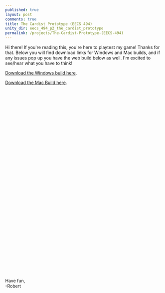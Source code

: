 ```yaml
---
published: true
layout: post
comments: true
title: The Cardist Prototype (EECS 494)
unity_dir: eecs_494_p2_the_cardist_prototype
permalink: /projects/The-Cardist-Prototype-(EECS-494)
---
```


Hi there! If you're reading this, you're here to playtest my game! Thanks for that. Below you will find download links for Windows and Mac builds, and if any issues pop up you have the web build below as well. I'm excited to see/hear what you have to think!  


[Download the Windows build here](/assets/downloads/projects/EECS_494_The_Cardist_Prototype/rjmarzec_494_p2_gold_spike_windows.zip).  

[Download the Mac Build here](/assets/downloads/projects/EECS_494_The_Cardist_Prototype/rjmarzec_494_p2_gold_spike_mac.zip).   

<center><script src="/assets/unity/{{page.unity_dir}}/TemplateData/UnityProgress.js"></script>  
<script src="/assets/unity/{{page.unity_dir}}/Build/UnityLoader.js"></script>
<script>
  var gameInstance = UnityLoader.instantiate("gameContainer", "/assets/unity/{{page.unity_dir}}/Build/{{page.unity_dir}}.json",{onProgress: UnityProgress});  
</script>
<div class="webgl-content">
  <div id="gameContainer" style="width: 785px; height: 589px"></div>
</div></center>  

Have fun,  
-Robert
